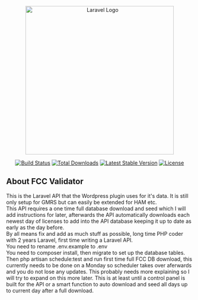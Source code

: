 <p align="center"><a href="https://laravel.com" target="_blank"><img src="https://raw.githubusercontent.com/laravel/art/master/logo-lockup/5%20SVG/2%20CMYK/1%20Full%20Color/laravel-logolockup-cmyk-red.svg" width="400" alt="Laravel Logo"></a></p>

<p align="center">
<a href="https://github.com/laravel/framework/actions"><img src="https://github.com/laravel/framework/workflows/tests/badge.svg" alt="Build Status"></a>
<a href="https://packagist.org/packages/laravel/framework"><img src="https://img.shields.io/packagist/dt/laravel/framework" alt="Total Downloads"></a>
<a href="https://packagist.org/packages/laravel/framework"><img src="https://img.shields.io/packagist/v/laravel/framework" alt="Latest Stable Version"></a>
<a href="https://packagist.org/packages/laravel/framework"><img src="https://img.shields.io/packagist/l/laravel/framework" alt="License"></a>
</p>

## About FCC Validator

This is the Laravel API that the Wordpress plugin uses for it's data. It is still only setup for GMRS but can easily be extended for HAM etc.
<br>
This API requires a one time full database download and seed which I will add instructions for later, afterwards the API automatically downloads each newest day of licenses
to add into the API database keeping it up to date as early as the day before.
<br>
By all means fix and add as much stuff as possible, long time PHP coder with 2 years Laravel, first time writing a Laravel API.
<br>
You need to rename .env.example to .env
<br>
You need to composer install, then migrate to set up the database tables.
<br>
Then php artisan schedule:test and run first time full FCC DB download, this currently needs to be done on a Monday so scheduler takes over aferwards and you do not lose any updates. This probably needs more explaining so I will try to expand on this more later. This is at least until a control panel is built for the API or a smart function to auto 
download and seed all days up to current day after a full download.
